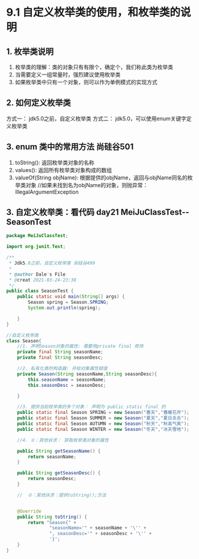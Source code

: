 # 9.1 自定义枚举类的使用，和枚举类的说明
## 1. 枚举类说明
1. 枚举类的理解：类的对象只有有限个，确定个，我们称此类为枚举类
2. 当需要定义一组常量时，强烈建议使用枚举类
3. 如果枚举类中只有一个对象，则可以作为单例模式的实现方式

## 2. 如何定义枚举类
方式一： jdk5.0之前，自定义枚举类
方式二： jdk5.0，可以使用enum关键字定义枚举类

## 3. enum 类中的常用方法 尚硅谷501
1. toString(): 返回枚举类对象的名称
1. values(): 返回所有枚举类对象构成的数组
2. valueOf(String objName): 根据提供的objName，返回与objName同名的枚举类对象
        //如果未找到名为objName的对象，则抛异常：IllegalArgumentException

## 3. 自定义枚举类：看代码 day21 MeiJuClassTest--SeasonTest
```java
package MeiJuClassTest;

import org.junit.Test;

/**
 * Jdk5.0之前，自定义枚举类 尚硅谷499
 *
 * @author Dale's File
 * @creat 2021-03-24-23:38
 */
public class SeasonTest {
    public static void main(String[] args) {
        Season spring = Season.SPRING;
        System.out.println(spring);

    }
}

//自定义枚举类
class Season{
    //1. 声明Season对象的属性: 需要用private final 修饰
    private final String seasonName;
    private final String seasonDesc;

    //2. 私有化类的构造器: 并给对象属性赋值
    private Season(String seasonName,String seasonDesc){
        this.seasonName = seasonName;
        this.seasonDesc = seasonDesc;

    }

    //3. 提供当前枚举类的多个对象： 声明为 public static final 的
    public static final Season SPRING = new Season("春天","春暖花开");
    public static final Season SUMMER = new Season("夏天","夏日炎炎");
    public static final Season AUTUMN = new Season("秋天","秋高气爽");
    public static final Season WINTER = new Season("冬天","冰天雪地");

    //4. ①：其他诉求： 获取枚举类对象的属性

    public String getSeasonName() {
        return seasonName;
    }

    public String getSeasonDesc() {
        return seasonDesc;
    }

    //  ②：其他诉求：提供toString();方法


    @Override
    public String toString() {
        return "Season{" +
                "seasonName='" + seasonName + '\'' +
                ", seasonDesc='" + seasonDesc + '\'' +
                '}';
    }
}
```
